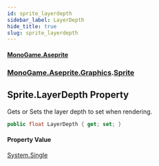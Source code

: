 ```yaml
---
id: sprite_layerdepth
sidebar_label: LayerDepth
hide_title: true
slug: sprite_layerdepth
---
```

#### [MonoGame.Aseprite](index 'index')
### [MonoGame.Aseprite.Graphics](monogame_aseprite_graphics 'MonoGame.Aseprite.Graphics').[Sprite](sprite 'MonoGame.Aseprite.Graphics.Sprite')
## Sprite.LayerDepth Property
Gets or Sets the layer depth to set when rendering.  
```csharp
public float LayerDepth { get; set; }
```
#### Property Value
[System.Single](https://docs.microsoft.com/en-us/dotnet/api/System.Single 'System.Single')  
